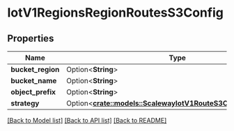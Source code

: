 # IotV1RegionsRegionRoutesS3Config

## Properties

Name | Type | Description | Notes
------------ | ------------- | ------------- | -------------
**bucket_region** | Option<**String**> |  | [optional]
**bucket_name** | Option<**String**> |  | [optional]
**object_prefix** | Option<**String**> |  | [optional]
**strategy** | Option<[**crate::models::ScalewayIotV1RouteS3ConfigS3Strategy**](scaleway.iot.v1.Route.S3Config.S3Strategy.md)> |  | [optional]

[[Back to Model list]](../README.md#documentation-for-models) [[Back to API list]](../README.md#documentation-for-api-endpoints) [[Back to README]](../README.md)


